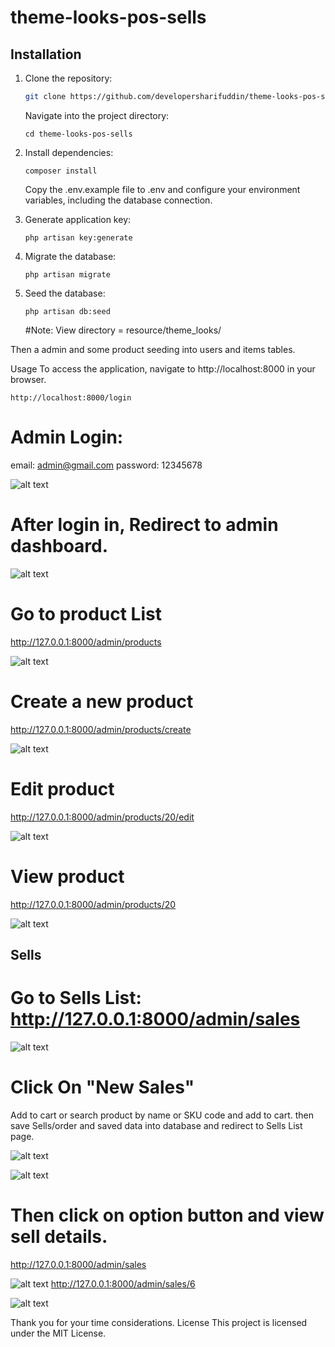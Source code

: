 # theme-looks-pos-sells

## Installation

1. Clone the repository:

   ```bash
   git clone https://github.com/developersharifuddin/theme-looks-pos-sells.git
   ```

   Navigate into the project directory:

   ```
   cd theme-looks-pos-sells
   ```

2. Install dependencies:

   ```
   composer install
   ```

   Copy the .env.example file to .env and configure your environment variables, including the database connection.

3. Generate application key:

   ```
   php artisan key:generate
   ```

4. Migrate the database:

   ```
   php artisan migrate
   ```

5. Seed the database:

   ```
   php artisan db:seed
   ```

   #Note: View directory = resource/theme_looks/

Then a admin and some product seeding into users and items tables.

Usage
To access the application, navigate to http://localhost:8000 in your browser.

```
http://localhost:8000/login
```

# Admin Login:

email: admin@gmail.com
password: 12345678

![alt text](image.png)

# After login in, Redirect to admin dashboard.

![alt text](image-1.png)

# Go to product List

http://127.0.0.1:8000/admin/products

![alt text](image-2.png)

# Create a new product

http://127.0.0.1:8000/admin/products/create

![alt text](image-3.png)

# Edit product

http://127.0.0.1:8000/admin/products/20/edit

![alt text](image-4.png)

# View product

http://127.0.0.1:8000/admin/products/20

![alt text](image-5.png)

## Sells

# Go to Sells List: http://127.0.0.1:8000/admin/sales

![alt text](image-6.png)

# Click On "New Sales"

Add to cart or search product by name or SKU code and add to cart. then save Sells/order and saved data into database and redirect to Sells List page.

![alt text](image-7.png)

![alt text](image-8.png)

# Then click on option button and view sell details.

http://127.0.0.1:8000/admin/sales

![alt text](image-9.png)
http://127.0.0.1:8000/admin/sales/6

![alt text](image-11.png)

Thank you for your time considerations.
License
This project is licensed under the MIT License.
